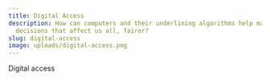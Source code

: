 ```yaml
---
title: Digital Access
description: How can computers and their underlining algorithms help make the
  decisions that affect us all, fairer?
slug: digital-access
image: uploads/digital-access.png
---
```

Digital access